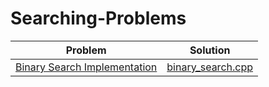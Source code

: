 # Searching-Problems
| Problem | Solution |
|---------|---------|
| [Binary Search Implementation](https://codeforces.com/group/MWSDmqGsZm/contest/219774/problem/Z) | [binary_search.cpp](Binary_Search.cpp) |

